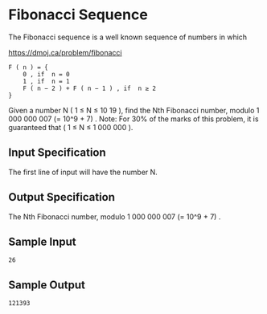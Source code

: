 # Fibonacci Sequence

The Fibonacci sequence is a well known sequence of numbers in which

https://dmoj.ca/problem/fibonacci

```
F ( n ) = { 
    0 , if  n = 0 
    1 , if  n = 1 
    F ( n − 2 ) + F ( n − 1 ) , if  n ≥ 2 
}
```

Given a number N ( 1 ≤ N ≤ 10 19 ), find the Nth Fibonacci number, modulo 1 000 000 007 (= 10^9 + 7) .
Note: For 30% of the marks of this problem, it is guaranteed that ( 1 ≤ N ≤ 1 000 000 ).

## Input Specification

The first line of input will have the number N.

## Output Specification

The Nth Fibonacci number, modulo 1 000 000 007 (= 10^9 + 7) .

## Sample Input

```
26
```

## Sample Output

```
121393
```
